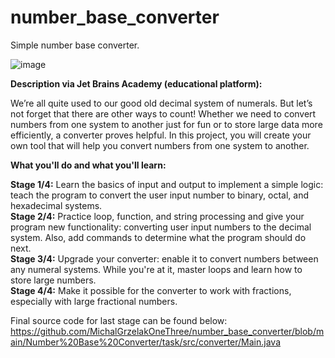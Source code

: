 # number_base_converter
Simple number base converter.

![image](https://user-images.githubusercontent.com/100995054/200195275-fb6f2915-5773-49e7-8d9a-40d52b3ea08c.png)


<b>Description via Jet Brains Academy (educational platform):</b>

We’re all quite used to our good old decimal system of numerals. But let’s not forget that there are other ways to count! Whether we need to convert numbers from one system to another just for fun or to store large data more efficiently, a converter proves helpful. In this project, you will create your own tool that will help you convert numbers from one system to another.

<b>What you'll do and what you'll learn:</b>

<b>Stage 1/4:</b>
Learn the basics of input and output to implement a simple logic: teach the program to convert the user input number to binary, octal, and hexadecimal systems.<br>
<b>Stage 2/4:</b>
Practice loop, function, and string processing and give your program new functionality: converting user input numbers to the decimal system. Also, add commands to determine what the program should do next.<br>
<b>Stage 3/4:</b>
Upgrade your converter: enable it to convert numbers between any numeral systems. While you're at it, master loops and learn how to store large numbers.<br>
<b>Stage 4/4:</b>
Make it possible for the converter to work with fractions, especially with large fractional numbers.

Final source code for last stage can be found below:
https://github.com/MichalGrzelakOneThree/number_base_converter/blob/main/Number%20Base%20Converter/task/src/converter/Main.java
